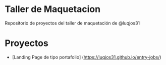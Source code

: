 # Taller de Maquetacion

Repositorio de proyectos del taller de maquetación de @luqjos31

# Proyectos

- [Landing Page de tipo portafolio] (https://luqjos31.github.io/entry-jobs/)
